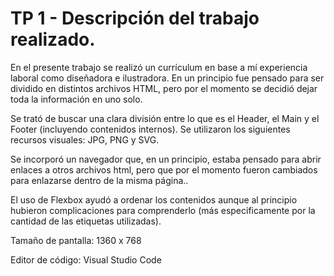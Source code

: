 # TP 1 - Descripción del trabajo realizado.
<p>En el presente trabajo se realizó un currículum en base a mí experiencia laboral como diseñadora e ilustradora. En un principio fue pensado para ser dividido en distintos archivos HTML, pero por el momento se decidió dejar toda la información en uno solo.</p>
<p>Se trató de buscar una clara división entre lo que es el Header, el Main y el Footer (incluyendo contenidos internos). Se utilizaron los siguientes recursos visuales: JPG, PNG y SVG.</p>
<p>Se incorporó un navegador que, en un principio, estaba pensado para abrir enlaces a otros archivos html, pero que por el momento fueron cambiados para enlazarse dentro de la misma página..</p>
<p></p>El uso de Flexbox ayudó a ordenar los contenidos aunque al principio hubieron complicaciones para comprenderlo (más especificamente por la cantidad de las etiquetas utilizadas).</p>

<p>Tamaño de pantalla: 1360 x 768</p>
<p>Editor de código: Visual Studio Code</p>

